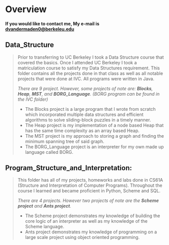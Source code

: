 # Overview

#### If you would like to contact me, My e-mail is dvandermaden0@berkeleu.edu ####

Data_Structure
----------------
> Prior to transferring to UC Berkeley I took a Data Structure course that covered the basics. Once I attended UC Berkeley I took a matriculation course to satisfy my Data Structures requirement. This folder contains all the projects done in that class as well as all notable projects that were done at IVC. All programs were written in Java.
>
>*There are 9 project. However, some projects of note are: __Blocks__, __Heap__, __MST__, and __BORG_Language__. (BORG program can be found in the IVC folder)*
>
>- The Blocks project is a large program that I wrote from scratch which incorporated multiple data structures and efficient algorithms to solve sliding-block puzzles in a timely manner. 
>- The Heap project is my implementation of a node based Heap that has the same time complexity as an array based Heap.
>- The MST project is my approach to storing a graph and finding the minimum spanning tree of said graph. 
>- The BORG_Language project is an interpreter for my own made up language called BORG.  


Program_Structure_and_Interpretation:
----------------
> This folder has all of my projects, homeworks and labs done in CS61A (Structure and Interpretation of Computer Programs). Throughout the course I learned and became proficient in Python, Scheme and SQL. 
>
>*There are 4 projects. However two projects of note are the __Scheme project__ and __Ants project__.*
>
>- The Scheme project demonstrates my knowledge of building the core logic of an interpreter as well as my knowledge of the Scheme language. 
>- Ants project demonstrates my knowledge of programming on a large scale project using object oriented programming. 


